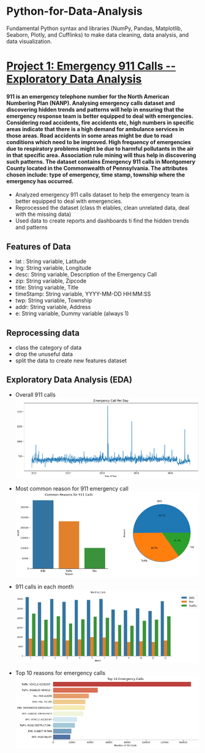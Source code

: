 # Python-for-Data-Analysis
Fundamental Python syntax and libraries (NumPy, Pandas, Matplotlib, Seaborn, Plotly, and Cufflinks) to make data cleaning, data analysis, and data visualization.



# [Project 1: Emergency 911 Calls -- Exploratory Data Analysis](http://localhost:8888/nbconvert/html/GitHub/Python%20Data%20Analysis/911%20Emergency%20Calls/Emergency%20911%20Calls%20--%20Exploratory%20Data%20Analysis%20Project%20.ipynb?download=false)
#### 911 is an emergency telephone number for the North American Numbering Plan (NANP). Analysing emergency calls dataset and discovering hidden trends and patterns will help in ensuring that the emergency response team is better equipped to deal with emergencies. Considering road accidents, fire accidents etc, high numbers in specific areas indicate that there is a high demand for ambulance services in those areas. Road accidents in some areas might be due to road conditions which need to be improved. High frequency of emergencies due to respiratory problems might be due to harmful pollutants in the air in that specific area. Association rule mining will thus help in discovering such patterns. The dataset contains Emergency 911 calls in Montgomery County located in the Commonwealth of Pennsylvania. The attributes chosen include: type of emergency, time stamp, township where the emergency has occurred.

* Analyzed emergency 911 calls dataset to help the emergency team is better equipped to deal with emergencies.
* Reprocessed the dataset (class th elables, clean unrelated data, deal with the missing data)
* Used data to create reports and dashboards ti find the hidden trends and patterns

## Features of Data
* lat : String variable, Latitude
* lng: String variable, Longitude
* desc: String variable, Description of the Emergency Call
* zip: String variable, Zipcode
* title: String variable, Title
* timeStamp: String variable, YYYY-MM-DD HH:MM:SS
* twp: String variable, Township
* addr: String variable, Address
* e: String variable, Dummy variable (always 1)


## Reprocessing data
* class the category of data
* drop the unuseful data
* split the data to create new features dataset


## Exploratory Data Analysis (EDA)


* Overall 911 calls
![](https://github.com/Ivan-Meng0115/Python-for-Data-Analysis/blob/main/output_58_0.png)

* Most common reason for 911 emergency call
![](https://github.com/Ivan-Meng0115/Python-for-Data-Analysis/blob/main/output_45_0.png)

* 911 calls in each month
![](https://github.com/Ivan-Meng0115/Python-for-Data-Analysis/blob/main/output_50_0.png)


* Top 10 reasons for emergency calls
![](https://github.com/Ivan-Meng0115/Python-for-Data-Analysis/blob/main/output_55_0.png)



